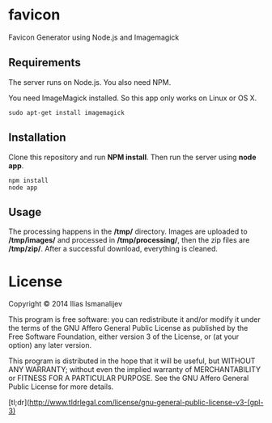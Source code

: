 favicon
=======

Favicon Generator using Node.js and Imagemagick

## Requirements

The server runs on Node.js. You also need NPM.

You need ImageMagick installed. So this app only works on Linux or OS X.

    sudo apt-get install imagemagick

## Installation

Clone this repository and run **NPM install**. Then run the server using **node app**.

    npm install
    node app

## Usage

The processing happens in the **/tmp/** directory. Images are uploaded to **/tmp/images/** and processed in **/tmp/processing/**, then the zip files are **/tmp/zip/**. After a successful download, everything is cleaned.

# License

Copyright © 2014 Ilias Ismanalijev

This program is free software: you can redistribute it and/or modify
it under the terms of the GNU Affero General Public License as
published by the Free Software Foundation, either version 3 of the
License, or (at your option) any later version.

This program is distributed in the hope that it will be useful,
but WITHOUT ANY WARRANTY; without even the implied warranty of
MERCHANTABILITY or FITNESS FOR A PARTICULAR PURPOSE.  See the
GNU Affero General Public License for more details.

[tl;dr](http://www.tldrlegal.com/license/gnu-general-public-license-v3-(gpl-3)